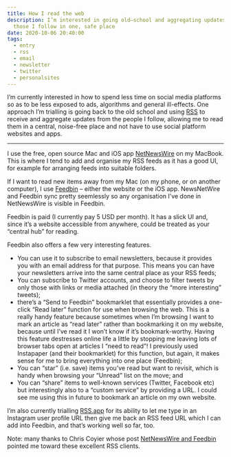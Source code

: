 ```yaml
---
title: How I read the web
description: I’m interested in going old–school and aggregating updates from
  those I follow in one, safe place
date: 2020-10-06 20:40:00
tags:
  - entry
  - rss
  - email
  - newsletter
  - twitter
  - personalsites
---
```

I’m currently interested in how to spend less time on social media platforms so as to be less exposed to ads, algorithms and general ill-effects. One approach I’m trialling is going back to the old school and using [RSS](https://en.wikipedia.org/wiki/RSS) to receive and aggregate updates from the people I follow, allowing me to read them in a central, noise-free place and not have to use social platform websites and apps.

---

I use the free, open source Mac and iOS app [NetNewsWire](https://ranchero.com/netnewswire/) on my MacBook. This is where I tend to add and organise my RSS feeds as it has a good UI, for example for arranging feeds into suitable folders.

If I want to read new items away from my Mac (on my phone, or on another computer), I use [Feedbin](https://feedbin.com/) – either the website or the iOS app. NewsNetWire and Feedbin sync pretty seemlessly so any organisation I’ve done in NetNewsWire is visible in Feedbin.

Feedbin is paid (I currently pay 5 USD per month). It has a slick UI and, since it’s a website accessible from anywhere, could be treated as your “central hub” for reading. 

Feedbin also offers a few very interesting features.

- You can use it to subscribe to email newsletters, because it provides you with an email address for that purpose. This means you can have your newsletters arrive into the same central place as your RSS feeds;
- You can subscribe to Twitter accounts, and choose to filter tweets by only those with links or media attached (in theory the “more interesting” tweets); 
- there’s a “Send to Feedbin” bookmarklet that essentially provides a one-click “Read later” function for use when browsing the web. This is a really handy feature because sometimes when I’m browsing I want to mark an article as “read later” rather than bookmarking it on my website, because until I’ve read it I won’t know if it’s bookmark-worthy. Having this feature destresses online life a little by stopping me leaving lots of browser tabs open at articles I “need to read”! I previously used Instapaper (and their bookmarklet) for this function, but again, it makes sense for me to bring everything into one place (Feedbin);
- You can “star” (i.e. save) items you’ve read but want to revisit, which is handy when browsing your “Unread” list on the move; and
- You can “share” items to well-known services (Twitter, Facebook etc) but interestingly also to a “custom service” by providing a URL. I could see me using this in future to bookmark an article on my own website.

I’m also currently trialling [RSS.app](https://rss.app/) for its ability to let me type in an Instagram user profile URL then give me back an RSS feed URL which I can add into Feedbin, and that’s working well so far, too.

Note: many thanks to Chris Coyier whose post [NetNewsWire and Feedbin](https://css-tricks.com/netnewswire-and-feedbin/) pointed me toward these excellent RSS clients.
